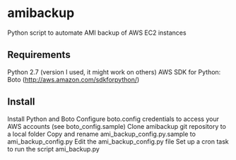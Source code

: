 amibackup
=========

Python script to automate AMI backup of AWS EC2 instances 

Requirements
------

Python 2.7 (version I used, it might work on others) 
AWS SDK for Python: Boto (http://aws.amazon.com/sdkforpython/)

Install
------
Install Python and Boto
Configure boto.config credentials to access your AWS accounts (see boto_config.sample)
Clone amibackup git repository to a local folder
Copy and rename ami_backup_config.py.sample to ami_backup_config.py
Edit the ami_backup_config.py file
Set up a cron task to run the script ami_backup.py


